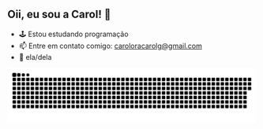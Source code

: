 ## Oii, eu sou a Carol! 🐠

- 🕹️ Estou estudando programação
- 📫 Entre em contato comigo: caroloracarolg@gmail.com
- 🎲 ela/dela

<picture>
  <source media="(prefers-color-scheme: dark)" srcset="https://raw.githubusercontent.com/caroloracarol/caroloracarol/output/github-contribution-grid-snake-dark.svg">
  <source media="(prefers-color-scheme: light)" srcset="https://raw.githubusercontent.com/caroloracarol/caroloracarol/output/github-contribution-grid-snake.svg">
  <img alt="github contribution grid snake animation" src="https://raw.githubusercontent.com/caroloracarol/caroloracarol/output/github-contribution-grid-snake.svg">
</picture>
